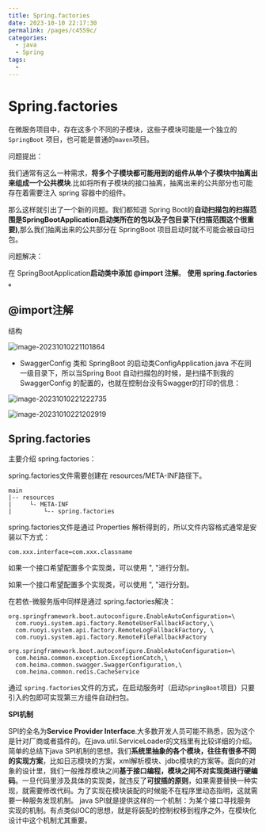 ```yaml
---
title: Spring.factories
date: 2023-10-10 22:17:30
permalink: /pages/c4559c/
categories:
  - java
  - Spring
tags:
  - 
---
```

# Spring.factories

在微服务项目中，存在这多个不同的子模块，这些子模块可能是一个独立的`SpringBoot` 项目，也可能是普通的`maven`项目。

问题提出：

我们通常有这么一种需求，**将多个子模块都可能用到的组件从单个子模块中抽离出来组成一个公共模块**.比如将所有子模块的接口抽离，抽离出来的公共部分也可能存在着需要注入 spring 容器中的组件。

那么这样就引出了一个新的问题。我们都知道 Spring Boot的**自动扫描包的扫描范围是SpringBootApplication启动类所在的包以及子包目录下(扫描范围这个很重要)**,那么我们抽离出来的公共部分在 SpringBoot 项目启动时就不可能会被自动扫包。

问题解决：

在 SpringBootApplication**启动类中添加 @import 注解**。
**使用 spring.factories 。**





## @import注解

结构

![image-20231010221101864](https://czynotebook.oss-cn-beijing.aliyuncs.com/notebook/image-20231010221101864.png)



- SwaggerConfig 类和 SpringBoot 的启动类ConfigApplication.java 不在同一级目录下，所以当Spring Boot 自动扫描包的时候，是扫描不到我的SwaggerConfig 的配置的，也就在控制台没有Swagger的打印的信息：

![image-20231010221222735](https://czynotebook.oss-cn-beijing.aliyuncs.com/notebook/image-20231010221222735.png)



![image-20231010221202919](https://czynotebook.oss-cn-beijing.aliyuncs.com/notebook/image-20231010221202919.png)



## Spring.factories

主要介绍 spring.factories：

spring.factories文件需要创建在 resources/META-INF路径下。

```
main
|-- resources
|     └- META-INF
|         └-- spring.factories
```


spring.factories文件是通过 Properties 解析得到的，所以文件内容格式通常是安装以下方式：

```
com.xxx.interface=com.xxx.classname
```


如果一个接口希望配置多个实现类，可以使用 ", "进行分割。

如果一个接口希望配置多个实现类，可以使用 ", "进行分割。

在若依-微服务版中同样是通过 spring.factories解决：

```properties
org.springframework.boot.autoconfigure.EnableAutoConfiguration=\
  com.ruoyi.system.api.factory.RemoteUserFallbackFactory,\
  com.ruoyi.system.api.factory.RemoteLogFallbackFactory, \
  com.ruoyi.system.api.factory.RemoteFileFallbackFactory
```

```properties
org.springframework.boot.autoconfigure.EnableAutoConfiguration=\
  com.heima.common.exception.ExceptionCatch,\
  com.heima.common.swagger.SwaggerConfiguration,\
  com.heima.common.redis.CacheService
```

通过 `spring.factories`文件的方式，在启动服务时（启动`SpringBoot`项目）只要引入的包即可实现第三方组件自动扫包。




**SPI机制**

SPI的全名为**Service Provider Interface**.大多数开发人员可能不熟悉，因为这个是针对厂商或者插件的。在java.util.ServiceLoader的文档里有比较详细的介绍。
简单的总结下java SPI机制的思想。我们**系统里抽象的各个模块，往往有很多不同的实现方案**，比如日志模块的方案，xml解析模块、jdbc模块的方案等。面向的对象的设计里，我们一般推荐模块之间**基于接口编程，模块之间不对实现类进行硬编码**。一旦代码里涉及具体的实现类，就违反了**可拔插的原则**，如果需要替换一种实现，就需要修改代码。为了实现在模块装配的时候能不在程序里动态指明，这就需要一种服务发现机制。
java SPI就是提供这样的一个机制：为某个接口寻找服务实现的机制。有点类似IOC的思想，就是将装配的控制权移到程序之外，在模块化设计中这个机制尤其重要。







